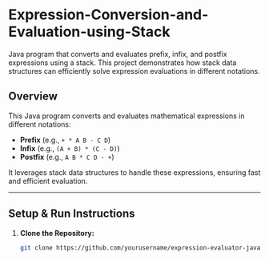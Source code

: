 # Expression-Conversion-and-Evaluation-using-Stack
Java program that converts and evaluates prefix, infix, and postfix expressions using a stack. This project demonstrates how stack data structures can efficiently solve expression evaluations in different notations.

## Overview
This Java program converts and evaluates mathematical expressions in different notations:
- **Prefix** (e.g., `+ * A B - C D`)
- **Infix** (e.g., `(A + B) * (C - D)`)
- **Postfix** (e.g., `A B * C D - +`)

It leverages stack data structures to handle these expressions, ensuring fast and efficient evaluation.

---

## Setup & Run Instructions

1. **Clone the Repository:**
   ```bash
   git clone https://github.com/yourusername/expression-evaluator-java.git
